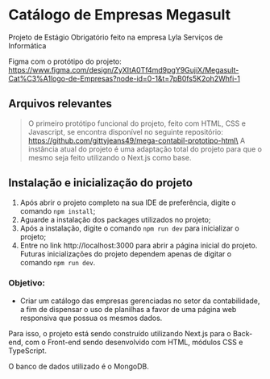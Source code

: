 # Catálogo de Empresas Megasult

Projeto de Estágio Obrigatório feito na empresa Lyla Serviços de Informática

Figma com o protótipo do projeto: https://www.figma.com/design/ZyXItA0Tf4md9pgY9GujiX/Megasult-Cat%C3%A1logo-de-Empresas?node-id=0-1&t=7pB0fs5K2oh2Whfi-1

## Arquivos relevantes
> O primeiro protótipo funcional do projeto, feito com HTML, CSS e Javascript, se encontra disponível no seguinte repositório:\
> https://github.com/gittyjeans49/mega-contabil-prototipo-html\
> A instância atual do projeto é uma adaptação total do projeto para que o mesmo seja feito utilizando o Next.js como base.

## Instalação e inicialização do projeto
1. Após abrir o projeto completo na sua IDE de preferência, digite o comando ```npm install```;
2. Aguarde a instalação dos packages utilizados no projeto;
3. Após a instalação, digite o comando ```npm run dev``` para inicializar o projeto;
4. Entre no link http://localhost:3000 para abrir a página inicial do projeto.\
Futuras inicializações do projeto dependem apenas de digitar o comando ```npm run dev```.

### Objetivo:
- Criar um catálogo das empresas gerenciadas no setor da contabilidade, a fim de dispensar o uso de planilhas a favor de uma página web responsiva que possua os mesmos dados.

Para isso, o projeto está sendo construído utilizando Next.js para o Back-end, com o Front-end sendo desenvolvido com HTML, módulos CSS e TypeScript.

O banco de dados utilizado é o MongoDB.